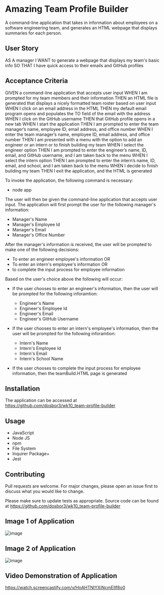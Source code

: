 #  Amazing Team Profile Builder

A command-line application that takes in information about employees on a software engineering team, and generates an HTML webpage that displays summaries for each person.

## User Story

AS A manager
I WANT to generate a webpage that displays my team's basic info
SO THAT I have quick access to their emails and GitHub profiles

## Acceptance Criteria

GIVEN a command-line application that accepts user input
WHEN I am prompted for my team members and their information
THEN an HTML file is generated that displays a nicely formatted team roster based on user input
WHEN I click on an email address in the HTML
THEN my default email program opens and populates the TO field of the email with the address
WHEN I click on the GitHub username
THEN that GitHub profile opens in a new tab
WHEN I start the application
THEN I am prompted to enter the team manager’s name, employee ID, email address, and office number
WHEN I enter the team manager’s name, employee ID, email address, and office number
THEN I am presented with a menu with the option to add an engineer or an intern or to finish building my team
WHEN I select the engineer option
THEN I am prompted to enter the engineer’s name, ID, email, and GitHub username, and I am taken back to the menu
WHEN I select the intern option
THEN I am prompted to enter the intern’s name, ID, email, and school, and I am taken back to the menu
WHEN I decide to finish building my team
THEN I exit the application, and the HTML is generated

To invoke the application, the following command is necessary:

*  node app

The user will then be given the command-line application that accepts user input.  The application will first prompt the user for the following manager's information:

*  Manager's Name
*  Manager's Employee Id
*  Manager's Email
*  Manager's Office Number

After the manager's information is received, the user will be prompted to make one of the following decisions: 

*  To enter an engineer employee's information OR
*  To enter an intern's employee's information OR
*  to complete the input process for employee information

Based on the user's choice above the following will occur:

*  If the user chooses to enter an engineer's information, then the user will be prompted for the following inforamtion:
    *  Engineer's Name
    *  Engineer's Employee Id
    *  Engineer's Email
    *  Engineer's GitHub Username 
    
*  If the user chooses to enter an intern's employee's information, then the user will be prompted for the following inforamtion:
    *  Intern's Name
    *  Intern's Employee Id
    *  Intern's Email
    *  Intern's School Name 
    
*  If the user chooses to complete the input process for employee information, then the teamBuild.HTML page is generated

## Installation

The application can be accessed at https://github.com/dosbor3/wk10_team-profile-builder  

## Usage

*  JavaScript
*  Node JS
*  npm
*  File System
*  Inquirer Package+
*  Jest


## Contributing
Pull requests are welcome. For major changes, please open an issue first to discuss what you would like to change.

Please make sure to update tests as appropriate.  Source code can be found at https://github.com/dosbor3/wk10_team-profile-builder



## Image 1 of Application 
![image](https://user-images.githubusercontent.com/40706088/152721846-23848f06-97cd-464e-8a26-6f0a04654a63.png)





## Image 2 of Application
![image](https://user-images.githubusercontent.com/40706088/152721950-1f4a7c9f-3356-4bc2-9b1e-41e46ee19a3e.png)

## Video Demonstration of Application
https://watch.screencastify.com/v/HnAHTNIYXiNcmEIlf8o0








